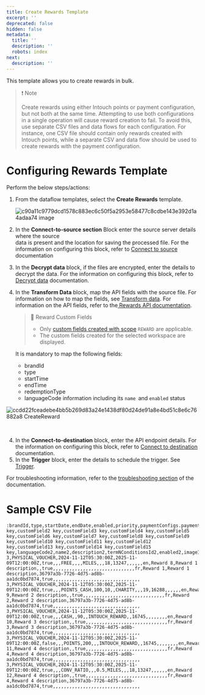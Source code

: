 ```yaml
---
title: Create Rewards Template
excerpt: ''
deprecated: false
hidden: false
metadata:
  title: ''
  description: ''
  robots: index
next:
  description: ''
---
```

This template allows you to create rewards in bulk. 

> ❗️ Note
>
> Create rewards using either Intouch points or payment configuration, but not both at the same time. Attempting to use both configurations in a single operation will cause reward creation to fail. To avoid this, use separate CSV files and data flows for each configuration. For instance, one CSV file should contain only rewards created with Intouch points, while a separate CSV and data flow should be used to create rewards with the payment configuration.

# Configuring Rewards Template

Perform the below steps/actions:

1. From the dataflow templates, select the **Create Rewards** template.

   ![c90a11c9779dcd1578c883ec6c50f5a2953e58477c8cdbe143e392d1a4adaa74 image](https://files.readme.io/c90a11c9779dcd1578c883ec6c50f5a2953e58477c8cdbe143e392d1a4adaa74-image.png)
2. In the **Connect-to-source section** <Glossary>Block</Glossary> enter the source server details where the source\
   data is present and the location for saving the processed file. For the information on configuring this block, refer to [Connect to source](https://docs.capillarytech.com/docs/configure-actions#connect-to-source) documentation
3. In the **Decrypt data** block, if the files are encrypted, enter the details to decrypt the data. For the information on configuring this block, refer to [Decrypt data](https://docs.capillarytech.com/docs/configure-actions#decrypt-data) documentation.
4. In the **Transform Data** block, map the API fields with the source file. For information on how to map the fields, see [Transform data](https://docs.capillarytech.com/docs/configure-actions#transform-data).   For information on the API fields, refer to the[ Rewards API documentation](https://docs.capillarytech.com/reference/post-create-reward).

   > 📘 Reward Custom Fields
   >
   > * Only [custom fields created with scope](https://docs.capillarytech.com/reference/post-create-custom-field) `REWARD` are applicable.
   > * The custom fields created for the selected workspace are displayed.

   It is mandatory to map the following fields:

   * brandId
   * type
   * startTime
   * endTime
   * redemptionType
   * languageCode information including its `name `and `enabled` status

![ccdd22fceadebe4bb5b269d83a24e1438df80d24de91a8e4bd51c8e6c76882a8 CreateReward](https://files.readme.io/ccdd22fceadebe4bb5b269d83a24e1438df80d24de91a8e4bd51c8e6c76882a8-CreateReward.gif)

<br />

4. In the **Connect-to-destination** block, enter the API endpoint details. For the information on configuring this block, refer to [Connect to destination](https://docs.capillarytech.com/docs/configure-actions#connect-to-destination) documentation.
5. In the **Trigger** block, enter the details to schedule the trigger. See [Trigger](https://docs.capillarytech.com/docs/configure-actions#schedule-trigger).

For troubleshooting information, refer to the [troubleshooting section](https://docs.capillarytech.com/docs/troubleshooting-guide-connectplus) of the documentation.

# Sample CSV File

```Text Copy the content to a notepad and save it as csv
:brandId,type,startDate,endDate,enabled,priority,paymentConfigs.paymentMode,paymentConfigs.points,paymentConfigs.cash,paymentConfigs.conversionRatio,redemptionType,categories,intouchSeriesId,vendorId,vendorRedemption,tier,group,tillId,programId,label,languageCode1,name1,description1,termNConditionsId1,enabled1,imageId1,thumbnailId1,images_name1,images_id1,images_name2,images_id2,videos_name1,videos_id1,videos_url1,videos_isExternal1,videos_name2,videos_id2,videos_url2,videos_isExternal2,customField1 key,customField2 key,customField3 key,customField4 key,customField5 key,customField6 key,customField7 key,customField8 key,customField9 key,customField10 key,customField11 key,customField12 key,customField13 key,customField14 key,customField15 key,languageCode2,name2,description2,termNConditionsId2,enabled2,imageId2,thumbnailId2,images,videos,customFields,owners.ownerType,owners.ownerId,loyaltyProgramId1,tierIds1,partnerProgramIds1,loyaltyProgramId2,tierIds2,partnerProgramIds2,loyaltyProgramId3,tierIds3,partnerProgramIds3,groupName,rewardRank,customerLevel.kpi1,customerLevel.limit1,customerLevel.repeatFrequencyType1,customerLevel.interval1,customerLevel.kpi2,customerLevel.limit2,customerLevel.repeatFrequencyType2,rewardLevel.kpi1,rewardLevel.limit1,rewardLevel.repeatFrequencyType1,rewardLevel.interval1,rewardLevel.kpi2,rewardLevel.limit2,rewardLevel.repeatFrequencyType2
3,PHYSICAL_VOUCHER,2024-11-12T05:30:00Z,2025-11-09T12:00:00Z,true,,,FREE,,,,MILES,,,18,13247,,,,,,en,Reward 8,Reward 1 description,,true,,,,,,,,,,,,,,,,,,,,,,,,,,,,,,fr,Reward 1,Reward 1 description,36797a3b-7726-4d75-ad8b-aa1dc0bd7874,true,,,,,,,,,,,,,,,,,,,,,,,,,,,,,,,,
3,PHYSICAL_VOUCHER,2024-11-12T05:30:00Z,2025-11-09T12:00:00Z,true,,,POINTS_CASH,100,10,,CHARITY,,,19,16288,,,,,,en,Reward 9,Reward 2 description,,true,,,,,,,,,,,,,,,,,,,,,,,,,,,,,,fr,Reward 2,Reward 2 description,36797a3b-7726-4d75-ad8b-aa1dc0bd7874,true,,,,,,,,,,,,,,,,,,,,,,,,,,,,,,,,
3,PHYSICAL_VOUCHER,2024-11-12T05:30:00Z,2025-11-09T12:00:00Z,true,,,CASH,,90,,INTOUCH_REWARD,,16745,,,,,,,,en,Reward 10,Reward 3 description,,true,,,,,,,,,,,,,,,,,,,,,,,,,,,,,,fr,Reward 3,Reward 3 description,36797a3b-7726-4d75-ad8b-aa1dc0bd7874,true,,,,,,,,,,,,,,,,,,,,,,,,,,,,,,,,
3,PHYSICAL_VOUCHER,2024-11-12T05:30:00Z,2025-11-09T12:00:00Z,false,,,POINTS,200,,,INTOUCH_REWARD,,16745,,,,,,,,en,Reward 11,Reward 4 description,,true,,,,,,,,,,,,,,,,,,,,,,,,,,,,,,fr,Reward 4,Reward 4 description,36797a3b-7726-4d75-ad8b-aa1dc0bd7874,true,,,,,,,,,,,,,,,,,,,,,,,,,,,,,,,,
3,PHYSICAL_VOUCHER,2024-11-12T05:30:00Z,2025-11-09T12:00:00Z,true,,,CONV_RATIO,,,0.5,MILES,,,18,13247,,,,,,en,Reward 12,Reward 4 description,,true,,,,,,,,,,,,,,,,,,,,,,,,,,,,,,fr,Reward 4,Reward 4 description,36797a3b-7726-4d75-ad8b-aa1dc0bd7874,true,,,,,,,,,,,,,,,,,,,,,,,,,,,,,,,,

```
